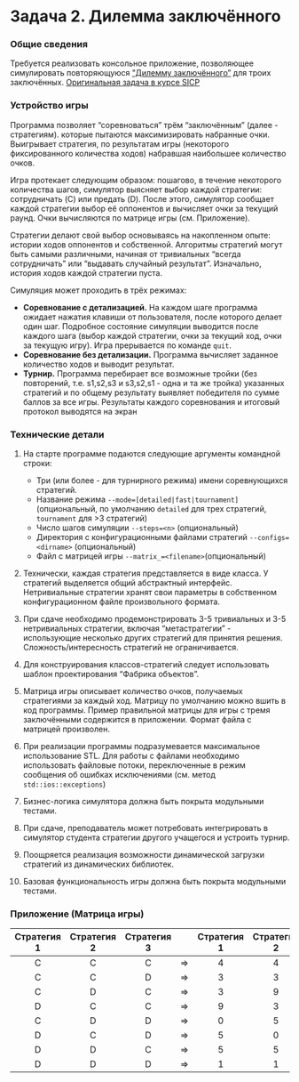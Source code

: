 # Задача 2. Дилемма заключённого

### Общие сведения
Требуется реализовать консольное приложение, позволяющее симулировать повторяющуюся ["Дилемму заключённого”](http://en.wikipedia.org/wiki/Prisoner's_dilemma) для троих заключённых. [Оригинальная задача в курсе SICP](https://github.com/yangchenyun/learning-sicp/blob/master/practices/assignments/06.prisoner-s-dilemma/ps4prs.pdf )

### Устройство игры
Программа позволяет “соревноваться”  трём “заключённым” (далее - стратегиям). которые пытаются максимизировать набранные очки. Выигрывает стратегия, по результатам игры (некоторого фиксированного количества ходов) набравшая наибольшее количество очков.

Игра протекает следующим образом: пошагово, в течение некоторого количества шагов, симулятор выясняет выбор каждой стратегии: сотрудничать (C) или предать (D). После этого, симулятор сообщает каждой стратегии выбор её оппонентов и вычисляет очки за текущий раунд. Очки вычисляются по матрице игры (см. Приложение).

Стратегии делают свой выбор основываясь на накопленном опыте: истории ходов оппонентов и собственной. Алгоритмы стратегий могут быть самыми различными, начиная от тривиальных “всегда сотрудничать” или “выдавать случайный результат”. Изначально, история ходов каждой стратегии пуста.

Симуляция может проходить в трёх режимах:
+ <b>Соревнование с детализацией.</b> На каждом шаге программа ожидает нажатия клавиши от пользователя, после которого делает один шаг. Подробное состояние симуляции выводится после каждого шага (выбор каждой стратегии, очки за текущий ход, очки за текущую игру).
Игра прерывается по команде `quit`.
+ <b>Соревнование без детализации.</b> Программа вычисляет заданное количество ходов и выводит результат.
+ <b>Турнир.</b> Программа перебирает все возможные тройки (без повторений, т.е. s1,s2,s3 и s3,s2,s1 - одна и та же тройка) указанных стратегий и по общему результату выявляет победителя по сумме баллов за все игры. Результаты каждого соревнования и итоговый протокол выводятся на экран 

### Технические детали
1. На старте программе подаются следующие аргументы командной строки:
   + Три (или более - для турнирного режима) имени соревнующихся стратегий.
   + Название режима `--mode=[detailed|fast|tournament]` (опциональный, по умолчанию `detailed` для трех стратегий, `tournament` для >3 стратегий)
   + Число шагов симуляции `--steps=<n>` (опциональный)
   + Директория с конфигурационными файлами стратегий `--configs=<dirname>` (опциональный)
   + Файл с матрицей игры `--matrix_=<filename>`(опциональный)

1. Технически, каждая стратегия представляется в виде класса. У стратегий выделяется общий абстрактный интерфейс. Нетривиальные стратегии хранят свои параметры в собственном конфигурационном файле произвольного формата. 

1. При сдаче необходимо продемонстрировать 3-5 тривиальных и 3-5 нетривиальных стратегии, включая “метастратегии” - использующие несколько других стратегий для принятия решения. Сложность/интересность стратегий не ограничивается.

1. Для конструирования классов-стратегий следует использовать шаблон проектирования “Фабрика объектов”.

1. Матрица игры описывает количество очков, получаемых стратегиями за каждый ход. Матрицу по умолчанию можно вшить в код программы. Пример правильной матрицы для игры с тремя заключёнными содержится в приложении. Формат файла с матрицей произволен.

1. При реализации программы подразумевается максимальное использование STL. Для работы с файлами необходимо использовать файловые потоки, переключенные в режим сообщения об ошибках исключениями (см. метод `std::ios::exceptions`)

1. Бизнес-логика симулятора должна быть покрыта модульными тестами.

1. При сдаче, преподаватель может потребовать интегрировать в симулятор студента стратегии другого учащегося и устроить турнир. 

1. Поощряется реализация возможности динамической загрузки стратегий из динамических библиотек.

1. Базовая функциональность игры должна быть покрыта модульными тестами.

### Приложение (Матрица игры)


|Стратегия 1|Стратегия 2|Стратегия 3|     |Стратегия 1|Стратегия 2|Стратегия 3|
|   :---:   |   :---:   |   :---:   |:---:|   :---:   |   :---:   |   :---:   |
|     C     |     C     |     C     |  ⇒  |     4     |     4     |     4     |
|     C     |     C     |     D     |  ⇒  |     3     |     3     |     9     |
|     C     |     D     |     C     |  ⇒  |     3     |     9     |     3     |
|     D     |     C     |     C     |  ⇒  |     9     |     3     |     3     |
|     C     |     D     |     D     |  ⇒  |     0     |     5     |     5     |
|     D     |     C     |     D     |  ⇒  |     5     |     0     |     5     |
|     D     |     D     |     C     |  ⇒  |     5     |     5     |     0     |
|     D     |     D     |     D     |  ⇒  |     1     |     1     |     1     |
